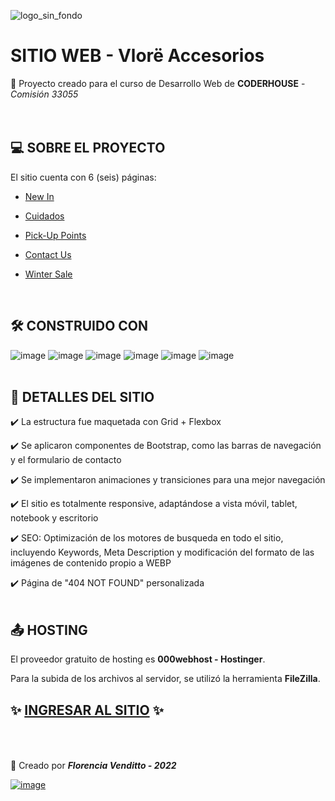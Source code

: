 ![logo_sin_fondo](https://user-images.githubusercontent.com/113950988/198096120-17a50bc3-94c6-4b46-afc0-2c567aded309.png)

# SITIO WEB - Vlorë Accesorios

:file_folder: Proyecto creado para el curso de Desarrollo Web de **CODERHOUSE** - *Comisión 33055* <br />
<br />
<br />

## :computer: SOBRE EL PROYECTO

El sitio cuenta con 6 (seis) páginas:

- [New In](https://florenciavendittoc33055.000webhostapp.com/pages/new-in.html)

- [Cuidados](https://florenciavendittoc33055.000webhostapp.com/pages/cuidados.html)

- [Pick-Up Points](https://florenciavendittoc33055.000webhostapp.com/pages/pick-up-points.html)

- [Contact Us](https://florenciavendittoc33055.000webhostapp.com/pages/contacto.html)

- [Winter Sale](https://florenciavendittoc33055.000webhostapp.com/pages/winter-sale.html)<br />
<br />


## :hammer_and_wrench: CONSTRUIDO CON

![image](https://user-images.githubusercontent.com/113950988/198115313-efae64cf-99df-4b6d-9d6f-b39a356aeb9d.png)
![image](https://user-images.githubusercontent.com/113950988/198115445-c7b64a15-d3bd-437f-a064-9430873921d1.png)
![image](https://user-images.githubusercontent.com/113950988/198115541-61316fce-ebef-4774-9d5b-1c0509d0986a.png)
![image](https://user-images.githubusercontent.com/113950988/198113561-8cb0c61c-e09d-491f-bcd3-0ddab05ef73c.png)
![image](https://img.shields.io/badge/VSCode-0078D4?style=for-the-badge&logo=visual%20studio%20code&logoColor=white)
![image](https://img.shields.io/badge/Adobe%20Photoshop-31A8FF?style=for-the-badge&logo=Adobe%20Photoshop&logoColor=black)<br />
<br />


## :page_facing_up: DETALLES DEL SITIO

:heavy_check_mark: La estructura fue maquetada con Grid + Flexbox

:heavy_check_mark: Se aplicaron componentes de Bootstrap, como las barras de navegación y el formulario de contacto

:heavy_check_mark: Se implementaron animaciones y transiciones para una mejor navegación 

:heavy_check_mark: El sitio es totalmente responsive, adaptándose a vista móvil, tablet, notebook y escritorio

:heavy_check_mark: SEO: Optimización de los motores de busqueda en todo el sitio, incluyendo Keywords, Meta Description y modificación del formato de las imágenes de contenido propio a WEBP

:heavy_check_mark: Página de "404 NOT FOUND" personalizada<br />
<br />


## :outbox_tray: HOSTING

El proveedor gratuito de hosting es **000webhost - Hostinger**.

Para la subida de los archivos al servidor, se utilizó la herramienta **FileZilla**.

:sparkles: [**INGRESAR AL SITIO**](https://florenciavendittoc33055.000webhostapp.com/) :sparkles:<br />
<br />
<br />
----------------------------------------------------------------------------------------------------------------------------------------------------------------------------

:sparkling_heart: Creado por ***Florencia Venditto - 2022***

[![image](https://img.shields.io/badge/Gmail-D14836?style=for-the-badge&logo=gmail&logoColor=white)](mailto:florencialdanavenditto@gmail.com)

